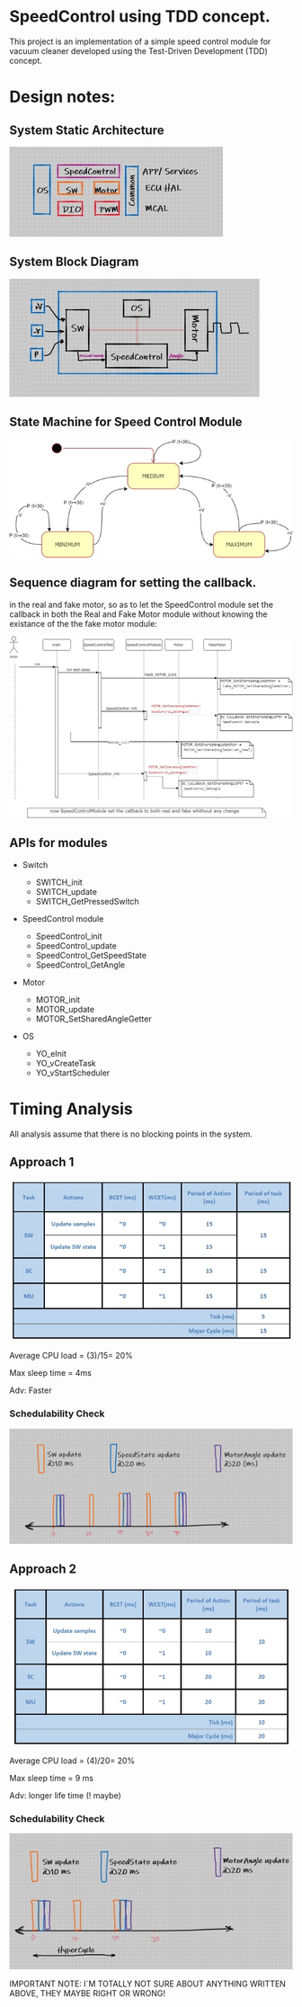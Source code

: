 # SpeedControl using TDD concept.
 This project is an implementation of a simple speed control module for vacuum cleaner developed using the Test-Driven Development (TDD) concept.


# Design notes:

## System Static Architecture

![Static Architecture](./images/staticArch.jpg)


## System Block Diagram 

![Block Diagram](./images/blockDiagram.jpg)

## State Machine for Speed Control Module

![statemachine](./images/statemachine.jpg)


## Sequence diagram for setting the callback.
in the real and fake motor, so as to let the SpeedControl module set the callback in both the Real and Fake Motor module without knowing the existance of the the fake motor module:

![sequance](./images/sequance.jpg)


## APIs for modules
* Switch

    * SWITCH_init
    * SWITCH_update
    * SWITCH_GetPressedSwitch
* SpeedControl module
    * SpeedControl_init
    * SpeedControl_update
    * SpeedControl_GetSpeedState
    *  SpeedControl_GetAngle
* Motor
    * MOTOR_init
    * MOTOR_update
    * MOTOR_SetSharedAngleGetter

* OS
    * YO_eInit
    * YO_vCreateTask
    * YO_vStartScheduler

#  Timing Analysis
All analysis assume that there is no blocking points in the system.

## Approach 1

![Timing1](./images/timing_1.jpg)

Average CPU load = (3)/15= 20%

Max sleep time = 4ms

Adv: Faster

### Schedulability Check

![sched](./images/sched.jpg)


## Approach 2

![Timing1](./images/timing2.jpg)

Average CPU load = (4)/20= 20%

Max sleep time = 9 ms

Adv: longer life time (! maybe)


### Schedulability Check

![sched](./images/sched2.jpg)


IMPORTANT NOTE:
I`M TOTALLY NOT SURE ABOUT ANYTHING WRITTEN ABOVE,
THEY MAYBE RIGHT OR WRONG!
